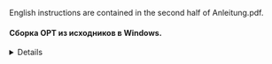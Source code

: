 English instructions are contained in the second half of Anleitung.pdf.
#### Сборка OPT из исходников в Windows.
<details> 
* Скачайте `mingw-get-setup.exe`: 
	* [c официального сайта](http://www.mingw.org/wiki/Getting_Started) пролистать вниз, до `1. Click on this mingw-get-setup.exe`.
	* [с sourceforge](https://sourceforge.net/projects/mingw/files/Installer/), кнопка "Download Latest Version".
* Устанавите скачанный `mingw` на диск С. Не в `Program Files` или куда-либо еще. Жмите "ОК" установка завершается и выходит диалоговое окно с настройками. Это окно закрыть.   
* Скачайте утилиту [Opt](http://509.ch/opt.7z)
	* Распакуйте ее в директорию `С:/`.
	* Можно просто скопировать архив с программой на диск `С` и правой кнопкой мыши выбрать `извлечь в текущую папку`.
* Скачайте `Notepad++` и сразу же его установите. [Ссылка для скачивания.](https://notepad-plus-plus.org/download/v7.7.html)
* Запустите консоль: Пуск >> Выполнить >> пишем `cmd.exe`.
* В консоли пишем команды:
	```
	cd C:\MinGW\bin
	mingw-get.exe update
	mingw-get.exe install mingwrt
	mingw-get.exe install w32api
	mingw-get.exe install binutils 
	mingw-get.exe install gcc 
	mingw-get.exe install g++
	mingw-get.exe install mingw32-make
	set PATH=C:\MinGW\bin;%PATH%
	cd C:\opt
	g++ -std=c++11 -O2 -DNDEBUG -DTASTENZAHL=35 -DENGLISH -static-libgcc -static-libstdc++ opt.cc -o opt
	```
	Установка программы завершена. Не закрывайте консоль! Работать с программой будем в консоли.
* Не закрывая консоли откройте `NotePad++`. В пункте меню `Кодировка` выберите `UTF-8`.
	Теперь вставьте в этот документ текст, который хотите проанализировать. 
	Сохраните файл.
	В данном примере файл под названием `meinkorpus` c выбранным расширением `txt` был сохранен в директории `C:\opt`.
* В консоли пишем команду `opt meinkorpus.txt`
	Теперь откройте "C:\opt". В списке файтов появились "meinkorpus.txt.1", "meinkorpus.txt.2", "meinkorpus.txt.3" и "meinkorpus.txt.wl" Это файлы с программным анализом вашего текста. В качестве примера здесь приведена только одна из множества функций программы. Возможности программы позволяют создавать кастомные прошивки с применением слоев
под любые запросы. Смотрите руководство в архиве программы в pdf-файле "Anleitung.pdf". Во второй половине "Anleitung.pdf" руководство на английском языке.
</details> 
